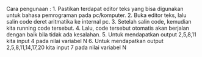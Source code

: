 Cara pengunaan : 1. Pastikan terdapat editor teks yang bisa digunakan untuk bahasa pemrograman pada pc/komputer.
                 2. Buka editor teks, lalu salin code deret aritmatika ke internal pc.
                 3. Setelah salin code, kemudian kita running code tersebut.
                 4. Lalu, code tersebut otomatis akan berjalan dengan baik bila tidak ada kesalahan.
                 5. Untuk mendapatkan output 2,5,8,11 kita input 4 pada nilai variabel N
                 6. Untuk mendapatkan output 2,5,8,11,14,17,20 kita input 7 pada nilai variabel N
